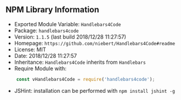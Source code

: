 ## NPM Library Information
* Exported Module Variable: `Handlebars4Code`
* Package:  `handlebars4code`
* Version:  `1.1.5`   (last build 2018/12/28 11:27:57)
* Homepage: `https://github.com/niebert/Handlebars4Code#readme`
* License:  MIT
* Date:     2018/12/28 11:27:57
* Inheritance: `Handlebars4Code` inherits from `Handlebars`
* Require Module with:
```javascript
    const vHandlebars4Code = require('handlebars4code');
```
* JSHint: installation can be performed with `npm install jshint -g`
